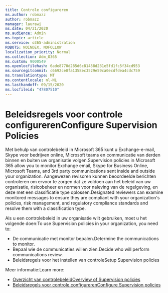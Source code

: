 ```yaml
---
title: Controle configureren
ms.author: robmazz
author: robmazz
manager: laurawi
ms.date: 04/21/2020
ms.audience: Admin
ms.topic: article
ms.service: o365-administration
ROBOTS: NOINDEX, NOFOLLOW
localization_priority: Normal
ms.collection: Adm_O365
ms.custom: 9000549
ms.openlocfilehash: 6ade8770d285d6c81458d231e5fd1fc5f34cd953
ms.sourcegitcommit: c6692ce0fa1358ec3529e59ca0ecdfdea4cdc759
ms.translationtype: MT
ms.contentlocale: nl-NL
ms.lasthandoff: 09/15/2020
ms.locfileid: "47807510"
---
```

# <a name="configure-supervision-policies"></a><span data-ttu-id="54a1a-102">Beleidsregels voor controle configureren</span><span class="sxs-lookup"><span data-stu-id="54a1a-102">Configure Supervision Policies</span></span>

<span data-ttu-id="54a1a-103">Met behulp van controlebeleid in Microsoft 365 kunt u Exchange-e-mail, Skype voor bedrijven online, Microsoft teams en communicatie van derden binnen en buiten uw organisatie volgen.</span><span class="sxs-lookup"><span data-stu-id="54a1a-103">Supervision policies in Microsoft 365 allow you to monitor Exchange email, Skype for Business Online, Microsoft Teams, and 3rd party communications sent inside and outside your organization.</span></span> <span data-ttu-id="54a1a-104">Aangewezen revisoren kunnen beoordeelde berichten controleren om ervoor te zorgen dat ze voldoen aan het beleid van uw organisatie, risicobeheer en normen voor naleving van de regelgeving, en deze met een classificatie type oplossen.</span><span class="sxs-lookup"><span data-stu-id="54a1a-104">Designated reviewers can examine monitored messages to ensure they are compliant with your organization's policies, risk management, and regulatory compliance standards and resolve them with a classification type.</span></span>

<span data-ttu-id="54a1a-105">Als u een controlebeleid in uw organisatie wilt gebruiken, moet u het volgende doen:</span><span class="sxs-lookup"><span data-stu-id="54a1a-105">To use Supervision policies in your organization, you need to:</span></span>

- <span data-ttu-id="54a1a-106">De communicatie met monitor bepalen.</span><span class="sxs-lookup"><span data-stu-id="54a1a-106">Determine the communications to monitor.</span></span>
- <span data-ttu-id="54a1a-107">Bepaal wie de communicaties willen zien.</span><span class="sxs-lookup"><span data-stu-id="54a1a-107">Decide who will perform communications review.</span></span>
- <span data-ttu-id="54a1a-108">Beleidsregels voor het instellen van controle</span><span class="sxs-lookup"><span data-stu-id="54a1a-108">Setup Supervision policies</span></span>

<span data-ttu-id="54a1a-109">Meer informatie:</span><span class="sxs-lookup"><span data-stu-id="54a1a-109">Learn more:</span></span>

- [<span data-ttu-id="54a1a-110">Overzicht van controlebeleid</span><span class="sxs-lookup"><span data-stu-id="54a1a-110">Overview of Supervision policies</span></span>](https://docs.microsoft.com/microsoft-365/compliance/supervision-policies)
- [<span data-ttu-id="54a1a-111">Beleidsregels voor controle configureren</span><span class="sxs-lookup"><span data-stu-id="54a1a-111">Configure Supervision policies</span></span>](https://docs.microsoft.com/microsoft-365/compliance/configure-supervision-policies)
